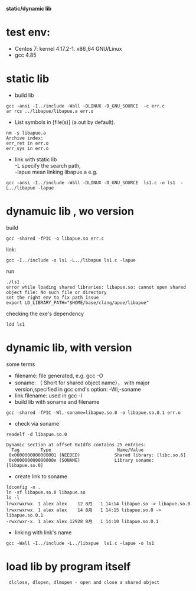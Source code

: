 **static/dynamic lib**

# test env:
* Centos 7: kernel 4.17.2-1. x86_64 GNU/Linux
* gcc 4.85

# static lib

* build lib
```   
gcc -ansi -I../include -Wall -DLINUX -D_GNU_SOURCE  -c err.c 
ar rcs ../libapue/libapue.a err.o
```
* List symbols in [file(s)] (a.out by default).
```   
nm -s libapue.a 
Archive index:
err_ret in err.o
err_sys in err.o   
```   
* link with static lib  
-L specify the search path,   
-lapue  mean linking libapue.a
e.g.
```    
gcc -ansi -I../include -Wall -DLINUX -D_GNU_SOURCE  ls1.c -o ls1  -L../libapue -lapue 
```

# dynamuic lib , wo version 

build

```
gcc -shared -fPIC -o libapue.so err.c
```

link:

```
gcc -I../include -o ls1 -L../libapue ls1.c -lapue
```

run

```
./ls1 .
error while loading shared libraries: libapue.so: cannot open shared object file: No such file or directory
set the right env to fix path issue
export LD_LIBRARY_PATH="$HOME/base/clang/apue/libapue"
```

checking the exe's dependency

```
ldd ls1
```

# dynamic lib, with version 

some terms

* filename: file generated, e.g. gcc -O <xxx>
* soname: （ Short for shared object name）， with major version,specified in gcc cmd's option:
    -Wl,-soname  
* link filename:  used in gcc -l <yyy>
* build lib with soname and filename

```
gcc -shared -fPIC -Wl,-soname=libapue.so.0 -o libapue.so.0.1 err.o
```

* check via soname

```
readelf -d libapue.so.0

Dynamic section at offset 0x1df8 contains 25 entries:
  Tag        Type                         Name/Value
 0x0000000000000001 (NEEDED)             Shared library: [libc.so.6]
 0x000000000000000e (SONAME)             Library soname: [libapue.so.0]
```

* create link to soname
```
ldconfig -n .
ln -sf libapue.so.0 libapue.so
ls -l
lrwxrwxrwx. 1 alex alex    12 8月   1 14:14 libapue.so -> libapue.so.0
lrwxrwxrwx. 1 alex alex    14 8月   1 14:15 libapue.so.0 -> libapue.so.0.1
-rwxrwxr-x. 1 alex alex 12928 8月   1 14:10 libapue.so.0.1
```
* linking with link's name
```
gcc -Wall -I../include -L../libapue  ls1.c -lapue -o ls1
```

# load lib by program itself

```
 dlclose, dlopen, dlmopen - open and close a shared object
```